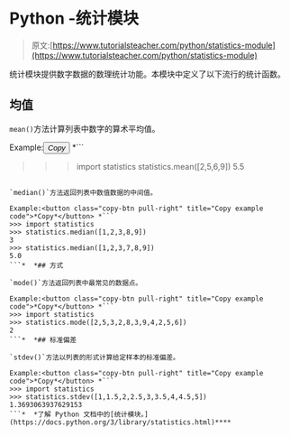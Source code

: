 # Python -统计模块

> 原文:[https://www.tutorialsteacher.com/python/statistics-module](https://www.tutorialsteacher.com/python/statistics-module)

统计模块提供数字数据的数理统计功能。本模块中定义了以下流行的统计函数。

## 均值

`mean()`方法计算列表中数字的算术平均值。

Example:<button class="copy-btn pull-right" title="Copy example code">*Copy*</button> *```
>>> import statistics
>>> statistics.mean([2,5,6,9])
5.5 
```*  *## 中位数

`median()`方法返回列表中数值数据的中间值。

Example:<button class="copy-btn pull-right" title="Copy example code">*Copy*</button> *```
>>> import statistics
>>> statistics.median([1,2,3,8,9])
3
>>> statistics.median([1,2,3,7,8,9])
5.0 
```*  *## 方式

`mode()`方法返回列表中最常见的数据点。

Example:<button class="copy-btn pull-right" title="Copy example code">*Copy*</button> *```
>>> import statistics
>>> statistics.mode([2,5,3,2,8,3,9,4,2,5,6])
2 
```*  *## 标准偏差

`stdev()`方法以列表的形式计算给定样本的标准偏差。

Example:<button class="copy-btn pull-right" title="Copy example code">*Copy*</button> *```
>>> import statistics
>>> statistics.stdev([1,1.5,2,2.5,3,3.5,4,4.5,5])
1.3693063937629153 
```*  *了解 Python 文档中的[统计模块。](https://docs.python.org/3/library/statistics.html)****